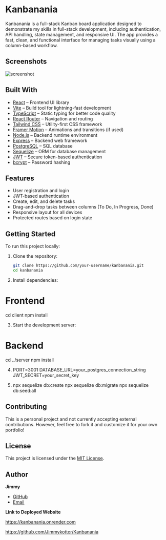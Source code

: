 # Kanbanania

Kanbanania is a full-stack Kanban board application designed to demonstrate my skills in full-stack development, including authentication, API handling, state management, and responsive UI. The app provides a fast, clean, and functional interface for managing tasks visually using a column-based workflow.

## Screenshots

![screenshot](https://github.com/user-attachments/assets/ff4e2ca7-0113-4c7d-ba72-a843da1fa886)

## Built With

- [React](https://reactjs.org/) – Frontend UI library
- [Vite](https://vitejs.dev/) – Build tool for lightning-fast development
- [TypeScript](https://www.typescriptlang.org/) – Static typing for better code quality
- [React Router](https://reactrouter.com/) – Navigation and routing
- [Tailwind CSS](https://tailwindcss.com/) – Utility-first CSS framework
- [Framer Motion](https://www.framer.com/motion/) – Animations and transitions (if used)
- [Node.js](https://nodejs.org/) – Backend runtime environment
- [Express](https://expressjs.com/) – Backend web framework
- [PostgreSQL](https://www.postgresql.org/) – SQL database
- [Sequelize](https://sequelize.org/) – ORM for database management
- [JWT](https://jwt.io/) – Secure token-based authentication
- [bcrypt](https://github.com/kelektiv/node.bcrypt.js) – Password hashing

## Features

- User registration and login
- JWT-based authentication
- Create, edit, and delete tasks
- Drag-and-drop tasks between columns (To Do, In Progress, Done)
- Responsive layout for all devices
- Protected routes based on login state

## Getting Started

To run this project locally:

1. Clone the repository:
   ```bash
   git clone https://github.com/your-username/kanbanania.git
   cd kanbanania


2. Install dependencies:
# Frontend
cd client
npm install

3. Start the development server:
# Backend
cd ../server
npm install

4. PORT=3001
DATABASE_URL=your_postgres_connection_string
JWT_SECRET=your_secret_key

5. npx sequelize db:create
npx sequelize db:migrate
npx sequelize db:seed:all
## Contributing

This is a personal project and not currently accepting external contributions. However, feel free to fork it and customize it for your own portfolio!

## License

This project is licensed under the [MIT License](LICENSE).

## Author

**Jimmy**  
- [GitHub](https://github.com/jimmykotter)  
- [Email](mailto:Jimmykotter@gmail.com)

**Link to Deployed Website**

https://kanbanania.onrender.com

https://github.com/Jimmykotter/Kanbanania
